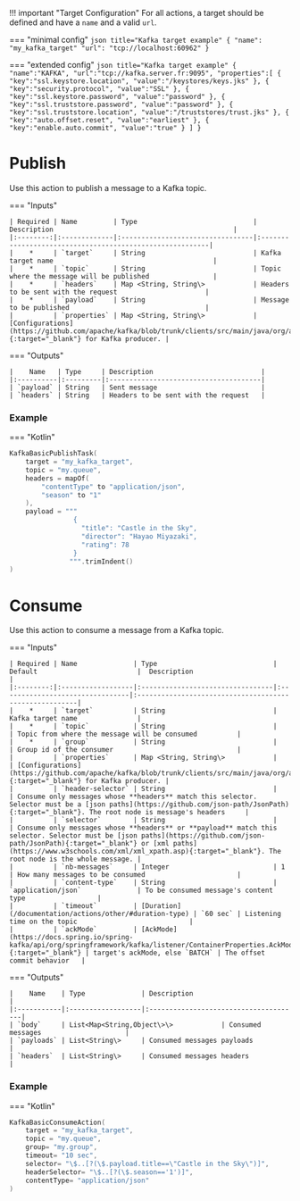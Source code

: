 !!! important "Target Configuration"
    For all actions, a target should be defined and have a `name` and a valid `url`.

=== "minimal config"
    ```json title="Kafka target example"
    {
      "name": "my_kafka_target"
      "url": "tcp://localhost:60962"
    }
    ```

=== "extended config"
    ```json title="Kafka target example"
    {
        "name":"KAFKA",
        "url":"tcp://kafka.server.fr:9095",
        "properties":[
            {
            "key":"ssl.keystore.location",
            "value":"/keystores/keys.jks"
            },
            {
            "key":"security.protocol",
            "value":"SSL"
            },
            {
            "key":"ssl.keystore.password",
            "value":"password"
            },
            {
            "key":"ssl.truststore.password",
            "value":"password"
            },
            {
            "key":"ssl.truststore.location",
            "value":"/truststores/trust.jks"
            },
            {
            "key":"auto.offset.reset",
            "value":"earliest"
            },
            {
            "key":"enable.auto.commit",
            "value":"true"
            }
        ]
    }
    ```

# Publish
Use this action to publish a message to a Kafka topic.

=== "Inputs"

    | Required | Name         | Type                             |  Description                                             |
    |:--------:|:-------------|:---------------------------------|:---------------------------------------------------------|
    |    *     | `target`     | String                           | Kafka target name                                        |
    |    *     | `topic`      | String                           | Topic where the message will be published                |
    |    *     | `headers`    | Map <String, String\>            | Headers to be sent with the request                      |
    |    *     | `payload`    | String                           | Message to be published                                  |
    |          | `properties` | Map <String, String\>            | [Configurations](https://github.com/apache/kafka/blob/trunk/clients/src/main/java/org/apache/kafka/clients/producer/ProducerConfig.java#:~:text=CONFIG%20%3D%20new,TRANSACTIONAL_ID_DOC){:target="_blank"} for Kafka producer. |

=== "Outputs"

    |    Name   | Type     | Description                           |
    |:----------|:---------|:--------------------------------------|
    | `payload` | String   | Sent message                          |
    | `headers` | String   | Headers to be sent with the request   |

### Example

=== "Kotlin"
``` kotlin
KafkaBasicPublishTask(
    target = "my_kafka_target",
    topic = "my.queue",
    headers = mapOf(
        "contentType" to "application/json",
        "season" to "1"
    ),
    payload = """
                {
                  "title": "Castle in the Sky",
                  "director": "Hayao Miyazaki",
                  "rating": 78
                }
               """.trimIndent()
)
```

# Consume
Use this action to consume a message from a Kafka topic.

=== "Inputs"

    | Required | Name              | Type                             | Default                         |  Description                                           |
    |:--------:|:------------------|:---------------------------------|:--------------------------------|:-------------------------------------------------------|
    |    *     | `target`          | String                           | Kafka target name               |
    |    *     | `topic`           | String                           |                                 | Topic from where the message will be consumed          |
    |    *     | `group`           | String                           |                                 | Group id of the consumer                               |
    |          | `properties`      | Map <String, String\>            |                                 | [Configurations](https://github.com/apache/kafka/blob/trunk/clients/src/main/java/org/apache/kafka/clients/producer/ProducerConfig.java#:~:text=CONFIG%20%3D%20new,TRANSACTIONAL_ID_DOC){:target="_blank"} for Kafka producer. |
    |          | `header-selector` | String                           |                                 | Consume only messages whose **headers** match this selector. Selector must be a [json paths](https://github.com/json-path/JsonPath){:target="_blank"}. The root node is message's headers     |
    |          | `selector`        | String                           |                                 | Consume only messages whose **headers** or **payload** match this selector. Selector must be [json paths](https://github.com/json-path/JsonPath){:target="_blank"} or [xml paths](https://www.w3schools.com/xml/xml_xpath.asp){:target="_blank"}. The root node is the whole message. |
    |          | `nb-messages`     | Integer                          | 1                               | How many messages to be consumed                       |
    |          | `content-type`    | String                           | `application/json`              | To be consumed message's content type                  |
    |          | `timeout`         | [Duration](/documentation/actions/other/#duration-type) | `60 sec` | Listening time on the topic                            |
    |          | `ackMode`         | [AckMode](https://docs.spring.io/spring-kafka/api/org/springframework/kafka/listener/ContainerProperties.AckMode.html) {:target="_blank"} | target's ackMode, else `BATCH` | The offset commit behavior   |

=== "Outputs"

    |    Name    | Type              | Description                           |
    |:-----------|:------------------|:--------------------------------------|
    | `body`     | List<Map<String,Object\>\>            | Consumed messages                     |
    | `payloads` | List<String\>     | Consumed messages payloads            |
    | `headers`  | List<String\>     | Consumed messages headers             |

### Example

=== "Kotlin"
``` kotlin
KafkaBasicConsumeAction(
    target = "my_kafka_target",
    topic = "my.queue",
    group= "my.group",
    timeout= "10 sec",
    selector= "\$..[?(\$.payload.title==\"Castle in the Sky\")]",
    headerSelector= "\$..[?(\$.season=='1')]",
    contentType= "application/json"
)
```
